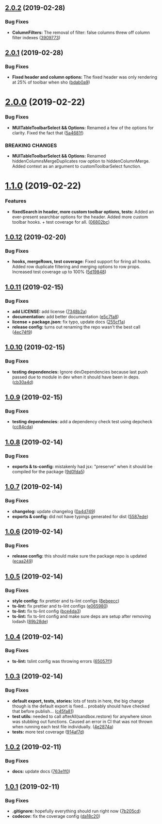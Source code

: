 ## [2.0.2](https://github.com/parkerself22/mui-table/compare/v2.0.1...v2.0.2) (2019-02-28)


### Bug Fixes

* **ColumnFilters:** The removal of filter: false columns threw off column filter indexes ([3909773](https://github.com/parkerself22/mui-table/commit/3909773))

## [2.0.1](https://github.com/parkerself22/mui-table/compare/v2.0.0...v2.0.1) (2019-02-28)


### Bug Fixes

* **Fixed header and column options:** The fixed header was only rendering at 25% of toolbar when sho ([bdab0a9](https://github.com/parkerself22/mui-table/commit/bdab0a9))

# [2.0.0](https://github.com/parkerself22/mui-table/compare/v1.1.0...v2.0.0) (2019-02-22)


### Bug Fixes

* **MUITableToolbarSelect && Options:** Renamed a few of the options for clarity. Fixed the fact that ([5a4681f](https://github.com/parkerself22/mui-table/commit/5a4681f))


### BREAKING CHANGES

* **MUITableToolbarSelect && Options:** Renamed hiddenColumnsMergeDuplicates row option to hiddenColumnMerge. Added context
as an argument to customToolbarSelect function.

# [1.1.0](https://github.com/parkerself22/mui-table/compare/v1.0.12...v1.1.0) (2019-02-22)


### Features

* **fixedSearch in header, more custom toolbar options, tests:** Added an ever-present searchbar options for the header. Added more custom toolbar hooks. + test coverage for all. ([06802bc](https://github.com/parkerself22/mui-table/commit/06802bc))

## [1.0.12](https://github.com/parkerself22/mui-table/compare/v1.0.11...v1.0.12) (2019-02-20)


### Bug Fixes

* **hooks, mergeRows, test coverage:** Fixed support for firing all hooks. Added row duplicate filtering and merging options to row props. Increased test coverage up to 100% ([5d19848](https://github.com/parkerself22/mui-table/commit/5d19848))

## [1.0.11](https://github.com/parkerself22/mui-table/compare/v1.0.10...v1.0.11) (2019-02-15)


### Bug Fixes

* **add LICENSE:** add license ([7348b2a](https://github.com/parkerself22/mui-table/commit/7348b2a))
* **documentation:** add better documentation ([e5c7fa8](https://github.com/parkerself22/mui-table/commit/e5c7fa8))
* **license + package.json:** fix typo, update docs ([255cf1a](https://github.com/parkerself22/mui-table/commit/255cf1a))
* **release config:** turns out renaming the repo wasn't the best call ([4ec74f9](https://github.com/parkerself22/mui-table/commit/4ec74f9))

## [1.0.10](https://github.com/parkerself22/mui-table/compare/v1.0.9...v1.0.10) (2019-02-15)


### Bug Fixes

* **testing dependencies:** Ignore devDependencies because last push passed due to module in dev when it should have been in deps. ([cb30a4d](https://github.com/parkerself22/mui-table/commit/cb30a4d))

## [1.0.9](https://github.com/parkerself22/mui-table/compare/v1.0.8...v1.0.9) (2019-02-15)


### Bug Fixes

* **testing dependencies:** add a dependency check test using depcheck ([cc84cda](https://github.com/parkerself22/mui-table/commit/cc84cda))

## [1.0.8](https://github.com/parkerself22/mui-table/compare/v1.0.7...v1.0.8) (2019-02-14)


### Bug Fixes

* **exports & ts-config:** mistakenly had jsx: "preserve" when it should be compiled for the package ([9d0fda5](https://github.com/parkerself22/mui-table/commit/9d0fda5))

## [1.0.7](https://github.com/parkerself22/mui-table/compare/v1.0.6...v1.0.7) (2019-02-14)


### Bug Fixes

* **changelog:** update changelog ([0a4d749](https://github.com/parkerself22/mui-table/commit/0a4d749))
* **exports & config:** did not have typings generated for dist ([5587ede](https://github.com/parkerself22/mui-table/commit/5587ede))

## [1.0.6](https://github.com/parkerself22/mui-table/compare/v1.0.5...v1.0.6) (2019-02-14)


### Bug Fixes

* **release config:** this should make sure the package repo is updated ([ecaa249](https://github.com/parkerself22/mui-table/commit/ecaa249))

## [1.0.5](https://github.com/parkerself22/mui-table/compare/v1.0.4...v1.0.5) (2019-02-14)


### Bug Fixes

* **style config:** fix prettier and ts-lint configs ([8ebeecc](https://github.com/parkerself22/mui-table/commit/8ebeecc))
* **ts-lint:** fix prettier and ts-lint configs ([e065980](https://github.com/parkerself22/mui-table/commit/e065980))
* **ts-lint:** fix ts-lint config ([bce4da3](https://github.com/parkerself22/mui-table/commit/bce4da3))
* **ts-lint:** fix ts-lint config and make sure deps are setup after removing lodash ([89b28de](https://github.com/parkerself22/mui-table/commit/89b28de))


## [1.0.4](https://github.com/parkerself22/mui-table/compare/v1.0.3...v1.0.4) (2019-02-14)


### Bug Fixes

* **ts-lint:** tslint config was throwing errors ([65057f1](https://github.com/parkerself22/mui-table/commit/65057f1))

## [1.0.3](https://github.com/parkerself22/mui-table/compare/v1.0.2...v1.0.3) (2019-02-14)


### Bug Fixes

* **default export, tests, stories:** lots of tests in here, the big change though is the default export is fixed... probably should have checked that before publish... ([c45fa81](https://github.com/parkerself22/mui-table/commit/c45fa81))
* **test utils:** needed to call afterAll(sandbox.restore) for anywhere sinon was stubbing out functions. Caused an error in CI that was not thrown when running each test file individually. ([4e2874a](https://github.com/parkerself22/mui-table/commit/4e2874a))
* **tests:** more test coverage ([914af7d](https://github.com/parkerself22/mui-table/commit/914af7d))

## [1.0.2](https://github.com/parkerself22/mui-table/compare/v1.0.1...v1.0.2) (2019-02-11)


### Bug Fixes

* **docs:** update docs ([763e1f0](https://github.com/parkerself22/mui-table/commit/763e1f0))

## [1.0.1](https://github.com/parkerself22/mui-table/compare/v1.0.0...v1.0.1) (2019-02-11)


### Bug Fixes

* **.gitignore:** hopefully everything should run right now ([7b205cd](https://github.com/parkerself22/mui-table/commit/7b205cd))
* **codecov:** fix the coverage config ([da18c20](https://github.com/parkerself22/mui-table/commit/da18c20))
